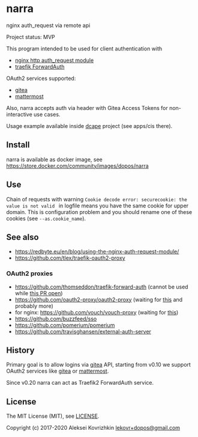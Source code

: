 # narra

nginx auth_request via remote api

Project status: MVP

This program intended to be used for client authentication with
* [nginx http auth_request module](https://nginx.ru/en/docs/http/ngx_http_auth_request_module.html)
* [traefik ForwardAuth](https://doc.traefik.io/traefik/middlewares/forwardauth/)

OAuth2 services supported:

* [gitea](https://gitea.io)
* [mattermost](https://mattermost.com/)

Also, narra accepts auth via header with Gitea Access Tokens for non-interactive use cases.

Usage example available inside [dcape](https://github.com/dopos/dcape) project (see apps/cis there).

## Install

narra is available as docker image, see https://store.docker.com/community/images/dopos/narra

## Use

Chain of requests with warning `Cookie decode error: securecookie: the value is not valid ` in logfile means you have the same cookie for upper domain. 
This is configuration problem and you should rename one of these cookies (see `--as.cookie_name`).

## See also

* https://redbyte.eu/en/blog/using-the-nginx-auth-request-module/
* https://github.com/tlex/traefik-oauth2-proxy

### OAuth2 proxies

* https://github.com/thomseddon/traefik-forward-auth (cannot be used while [this PR open](https://github.com/thomseddon/traefik-forward-auth/pull/159))
* https://github.com/oauth2-proxy/oauth2-proxy (waiting for [this](https://github.com/oauth2-proxy/oauth2-proxy/issues/874) and probably more)
* for nginx: https://github.com/vouch/vouch-proxy (waiting for [this](https://github.com/vouch/vouch-proxy/issues/180))
* https://github.com/buzzfeed/sso
* https://github.com/pomerium/pomerium
* https://github.com/travisghansen/external-auth-server

## History

Primary goal is to allow logins via [gitea](https://gitea.io) API, starting from v0.10 we support OAuth2 services like [gitea](https://gitea.io) or [mattermost](https://mattermost.com/).

Since v0.20 narra can act as Traefik2 ForwardAuth service.

## License

The MIT License (MIT), see [LICENSE](LICENSE).

Copyright (c) 2017-2020 Aleksei Kovrizhkin <lekovr+dopos@gmail.com>
